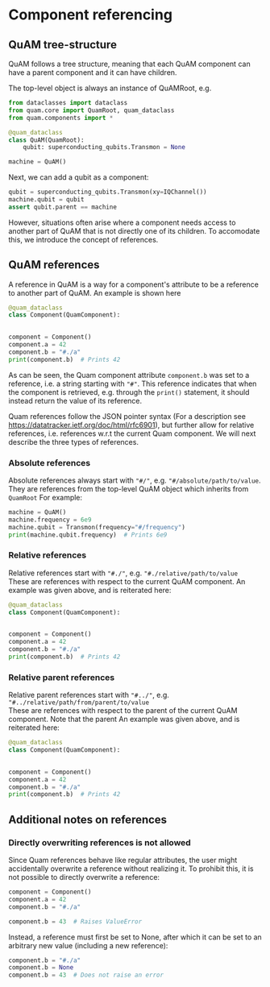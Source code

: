 # Component referencing

## QuAM tree-structure
QuAM follows a tree structure, meaning that each QuAM component can have a parent component and it can have children.

The top-level object is always an instance of QuAMRoot, e.g.
```python
from dataclasses import dataclass
from quam.core import QuamRoot, quam_dataclass
from quam.components import *

@quam_dataclass
class QuAM(QuamRoot):
    qubit: superconducting_qubits.Transmon = None

machine = QuAM()
```

Next, we can add a qubit as a component:
```python
qubit = superconducting_qubits.Transmon(xy=IQChannel())
machine.qubit = qubit
assert qubit.parent == machine
```

However, situations often arise where a component needs access to another part of QuAM that is not directly one of its children. To accomodate this, we introduce the concept of references.

## QuAM references
A reference in QuAM is a way for a component's attribute to be a reference to another part of QuAM. An example is shown here

```python
@quam_dataclass
class Component(QuamComponent):
    

component = Component()
component.a = 42
component.b = "#./a"
print(component.b)  # Prints 42
```
As can be seen, the Quam component attribute `component.b` was set to a reference, i.e. a string starting with `"#"`. This reference indicates that when the component is retrieved, e.g. through the `print()` statement, it should instead return the value of its reference.

Quam references follow the JSON pointer syntax (For a description see https://datatracker.ietf.org/doc/html/rfc6901), but further allow for relative references, i.e. references w.r.t the current Quam component. We will next describe the three types of references.

### Absolute references
Absolute references always start with `"#/"`, e.g. `"#/absolute/path/to/value`.
They are references from the top-level QuAM object which inherits from `QuamRoot`
For example:
```python
machine = QuAM()
machine.frequency = 6e9
machine.qubit = Transmon(frequency="#/frequency")
print(machine.qubit.frequency)  # Prints 6e9
```

### Relative references
Relative references start with `"#./"`, e.g. `"#./relative/path/to/value`  
These are references with respect to the current QuAM component.
An example was given above, and is reiterated here:

```python
@quam_dataclass
class Component(QuamComponent):
    

component = Component()
component.a = 42
component.b = "#./a"
print(component.b)  # Prints 42
```

### Relative parent references
Relative parent references start with `"#../"`, e.g. `"#../relative/path/from/parent/to/value`  
These are references with respect to the parent of the current QuAM component.
Note that the parent
An example was given above, and is reiterated here:

```python
@quam_dataclass
class Component(QuamComponent):
    

component = Component()
component.a = 42
component.b = "#./a"
print(component.b)  # Prints 42
```

## Additional notes on references

### Directly overwriting references is not allowed
Since Quam references behave like regular attributes, the user might accidentally overwrite a reference without realizing it. To prohibit this, it is not possible to directly overwrite a reference:

```python
component = Component()
component.a = 42
component.b = "#./a"

component.b = 43  # Raises ValueError
```

Instead, a reference must first be set to None, after which it can be set to an arbitrary new value (including a new reference):
```python
component.b = "#./a"
component.b = None
component.b = 43  # Does not raise an error
```
